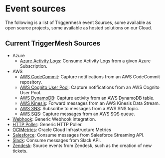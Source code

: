 # Event sources

The following is a list of Triggermesh event Sources, some available as open source projects, some available as hosted solutions on our Cloud.

## Current TriggerMesh Sources

* Azure
 	* [Azure Activity Logs](./azureactivitylogs.md): Consume Activity Logs from a given Azure Subscription.
* AWS
	* [AWS CodeCommit](./awscodecommit.md): Capture notifications from an AWS CodeCommit repository.
	* [AWS Cognito User Pool](./awscognitouserpool.md): Capture notifications from an AWS Cognito User Pool.
	* [AWS DynamoDB](./awsdynamodb.md): Capture activity from an AWS DynamoDB table.
	* [AWS Kinesis](./awskinesis.md): Forward messages from an AWS Kinesis Data Stream.
	* [AWS SNS](./awssns.md): Subscribe to messages from a AWS SNS topic.
	* [AWS SQS](./awssqs.md): Capture messages from an AWS SQS queue.
* [Webhook](./webhook.md): Generic Webhook integration.
* [HTTP Poller](./httppoller.md): Generic HTTP Poller.
* [OCIMetrics](./ocimetrics.md): Oracle Cloud Infrastructure Metrics
* [Salesforce](./salesforce.md): Consume messages from Salesforce Streaming API.
* [Slack](./slack.md): Consume messages from Slack API.
* [Zendesk](./zendesk.md): Source events from Zendesk, such as the creation of new tickets.

<!-- current known sources

awscodecommit
awscognito
awsdynamodb
awsiot
awskinesis
awssns
awsqs

azureactivitylogs
azureeventhub
azurestorage
azurestoragequeue

googlefirestore
googlepubsub

mq

salesforce

solace
solacemqtt
-->
